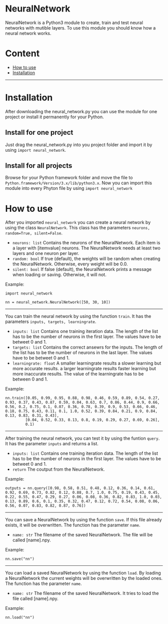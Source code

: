 # NeuralNetwork
NeuralNetwork is a Python3 module to create, train and test neural networks with mutible layers. To use this module you should know how a neural network works.

# Content
- [How to use](#how-to-use)
- [Installation](#installation)

---

# Installation
After downloading the neural_network.py you can use the module for one project or install it permanently for your Python.

## Install for one project
Just drag the neural_network.py into you project folder and import it by using `import neural_network`.

## Install for all projects
Browse for your Python framework folder and move the file to `Python.framework/Version/3.x/lib/python3.x`. Now you can import this module into every Phyton file by using `import neural_network`

# How to use
After you imported `neural_network` you can create a neural network by using the class `NeuralNetwork`. This class has the parameters `neurons, random=True, silent=False`.
* `neurons: list` Contains the neurons of the NeuralNetwork. Each item is a layer with [itemvalue] neurons. The NeuralNetwork needs at least two layers and one neuron per layer.
* `random: bool` If true (default), the weights will be random when creating the NeuralNetwork. Otherwise, every weight will be 0.0.
* `silent: bool` If false (default), the NeuralNetwork prints a message when loading or saving. Otherwise, it will not.

Example:
```
import neural_network

nn = neural_network.NeuralNetwork([50, 30, 10])
```

---

You can train the neural network by using the function `train`. It has the parameters `inputs, targets, learningrate`.
* `inputs: list` Contains one training iteration data. The length of the list has to be the number of neurons in the first layer. The values have to be betweet 0 and 1.
* `targets: list` Contains the correct ansewrs for the inputs. The length of the list has to be the number of neurons in the last layer. The values have to be betweet 0 and 1.
* `learningrate: float` A smaller learningrate results a slower learning but more accurate results. a larger learningrate results faster learning but more inaccurate results. The value of the learningrate has to be between 0 and 1.

Example:
```
nn.train([0.05, 0.99, 0.95, 0.88, 0.98, 0.46, 0.59, 0.89, 0.54, 0.27, 0.93, 0.37, 0.43, 0.87, 0.59, 0.04, 0.63, 0.7, 0.86, 0.44, 0.9, 0.66, 0.56, 0.2, 0.75, 0.1, 0.07, 0.36, 0.78, 0.39, 0.9, 0.53, 0.66, 0.46, 0.18, 0.75, 0.43, 0.11, 0.1, 1.0, 0.52, 0.39, 0.84, 0.21, 0.9, 0.84, 0.13, 0.83, 0.31, 0.43],
         [0.04, 0.52, 0.33, 0.13, 0.8, 0.19, 0.29, 0.27, 0.69, 0.26],
         0.1)
```

---

After training the neural network, you can test it by using the funtion `query`. It has the parameter `inputs` and returns a list.
* `inputs: list` Contains one training iteration data. The length of the list has to be the number of neurons in the first layer. The values have to be betweet 0 and 1.
* `return` The coutput from the NeuralNetwork.

Example:
```
outputs = nn.query([0.98, 0.58, 0.51, 0.48, 0.12, 0.36, 0.14, 0.61, 0.92, 0.69, 0.73, 0.82, 0.12, 0.88, 0.7, 1.0, 0.75, 0.19, 0.43, 0.45, 0.22, 0.55, 0.47, 0.29, 0.27, 0.06, 0.08, 0.36, 0.82, 0.83, 1.0, 0.03, 0.13, 0.89, 0.6, 0.1, 0.35, 0.32, 0.47, 0.12, 0.72, 0.54, 0.08, 0.06, 0.56, 0.07, 0.83, 0.82, 0.87, 0.76])
```

---

You can save a NeuralNetwork by using the function `save`. If this file already exists, it will be overwritten. The function has the parameter `name`.
* `name: str` The filename of the saved NeuralNetwork. The file will be called [name].npy.

Example:
```
nn.save("nn")
```

---

You can load a saved NeuralNetwork by using the function `load`. By loading a NeuralNetwork the current weights will be overwritten by the loaded ones. The function has the parameter `name`.
* `name: str` The filename of the saved NeuralNetwork. It tries to load the file called [name].npy.

Example:
```
nn.load("nn")
```